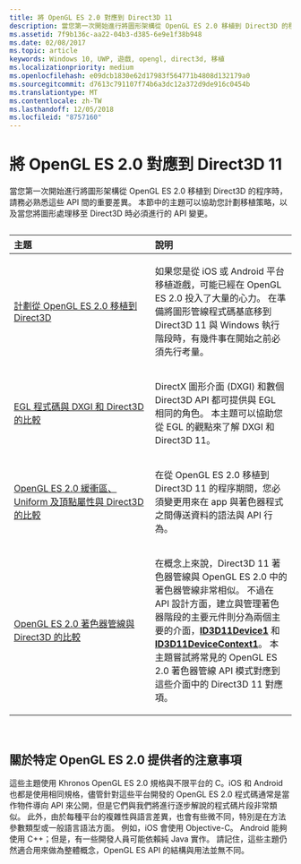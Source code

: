 ```yaml
---
title: 將 OpenGL ES 2.0 對應到 Direct3D 11
description: 當您第一次開始進行將圖形架構從 OpenGL ES 2.0 移植到 Direct3D 的程序時，請務必熟悉這些 API 間的重要差異。
ms.assetid: 7f9b136c-aa22-04b3-d385-6e9e1f38b948
ms.date: 02/08/2017
ms.topic: article
keywords: Windows 10, UWP, 遊戲, opengl, direct3d, 移植
ms.localizationpriority: medium
ms.openlocfilehash: e09dcb1830e62d17983f564771b4808d132179a0
ms.sourcegitcommit: d7613c791107f74b6a3dc12a372d9de916c0454b
ms.translationtype: MT
ms.contentlocale: zh-TW
ms.lasthandoff: 12/05/2018
ms.locfileid: "8757160"
---
```

# <a name="map-opengl-es-20-to-direct3d-11"></a>將 OpenGL ES 2.0 對應到 Direct3D 11



當您第一次開始進行將圖形架構從 OpenGL ES 2.0 移植到 Direct3D 的程序時，請務必熟悉這些 API 間的重要差異。 本節中的主題可以協助您計劃移植策略，以及當您將圖形處理移至 Direct3D 時必須進行的 API 變更。
## 
<table>
<colgroup>
<col width="50%" />
<col width="50%" />
</colgroup>
<thead>
<tr class="header">
<th align="left">主題</th>
<th align="left">說明</th>
</tr>
</thead>
<tbody>
<tr class="odd">
<td align="left"><p><a href="compare-opengl-es-2-0-api-design-to-directx.md">計劃從 OpenGL ES 2.0 移植到 Direct3D</a></p></td>
<td align="left"><p>如果您是從 iOS 或 Android 平台移植遊戲，可能已經在 OpenGL ES 2.0 投入了大量的心力。 在準備將圖形管線程式碼基底移到 Direct3D 11 與 Windows 執行階段時，有幾件事在開始之前必須先行考量。</p></td>
</tr>
<tr class="even">
<td align="left"><p><a href="moving-from-egl-to-dxgi.md">EGL 程式碼與 DXGI 和 Direct3D 的比較</a></p></td>
<td align="left"><p>DirectX 圖形介面 (DXGI) 和數個 Direct3D API 都可提供與 EGL 相同的角色。 本主題可以協助您從 EGL 的觀點來了解 DXGI 和 Direct3D 11。</p></td>
</tr>
<tr class="odd">
<td align="left"><p><a href="porting-uniforms-and-attributes.md">OpenGL ES 2.0 緩衝區、Uniform 及頂點屬性與 Direct3D 的比較</a></p></td>
<td align="left"><p>在從 OpenGL ES 2.0 移植到 Direct3D 11 的程序期間，您必須變更用來在 app 與著色器程式之間傳送資料的語法與 API 行為。</p></td>
</tr>
<tr class="even">
<td align="left"><p><a href="change-your-shader-loading-code.md">OpenGL ES 2.0 著色器管線與 Direct3D 的比較</a></p></td>
<td align="left"><p>在概念上來說，Direct3D 11 著色器管線與 OpenGL ES 2.0 中的著色器管線非常相似。 不過在 API 設計方面，建立與管理著色器階段的主要元件則分為兩個主要的介面，<a href="https://msdn.microsoft.com/library/windows/desktop/hh404575"><strong>ID3D11Device1</strong></a> 和 <a href="https://msdn.microsoft.com/library/windows/desktop/hh404598"><strong>ID3D11DeviceContext1</strong></a>。 本主題嘗試將常見的 OpenGL ES 2.0 著色器管線 API 模式對應到這些介面中的 Direct3D 11 對應項。</p></td>
</tr>
</tbody>
</table>

 

## <a name="notes-on-specific-opengl-es-20-providers"></a>關於特定 OpenGL ES 2.0 提供者的注意事項


這些主題使用 Khronos OpenGL ES 2.0 規格與不限平台的 C。iOS 和 Android 也都是使用相同規格，儘管針對這些平台開發的 OpenGL ES 2.0 程式碼通常是當作物件導向 API 來公開，但是它們與我們將進行逐步解說的程式碼片段非常類似。 此外，由於每種平台的複雜性與語言差異，也會有些微不同，特別是在方法參數類型或一般語言語法方面。 例如，iOS 會使用 Objective-C。 Android 能夠使用 C++；但是，有一些開發人員可能依賴純 Java 實作。 請記住，這些主題仍然適合用來做為整體概念，OpenGL ES API 的結構與用法並無不同。

 

 




